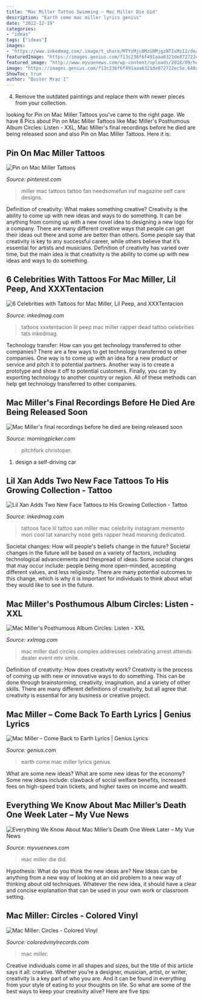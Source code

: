 ```yaml
---
title: "Mac Miller Tattoo Swimming ~ Mac Miller Die Did"
description: "Earth come mac miller lyrics genius"
date: "2022-12-19"
categories:
- "ideas"
tags: ["ideas"]
images:
- "https://www.inkedmag.com/.image/t_share/MTYzMjc0MzU0MjgzNTIxMzI2/dead-rapper-tats-fb.jpg"
featuredImage: "https://images.genius.com/f13c236f6f491aaa6321de872722ec5e.640x640x1.jpg"
featured_image: "http://www.myvuenews.com/wp-content/uploads/2018/09/how-did-mac-miller-die-650x406.jpg"
image: "https://images.genius.com/f13c236f6f491aaa6321de872722ec5e.640x640x1.jpg"
ShowToc: true
author: "Buster Mraz I"
---
```



4. Remove the outdated paintings and replace them with newer pieces from your collection. 

	

		
looking for Pin on Mac Miller Tattoos you've came to the right page. We have 8 Pics about Pin on Mac Miller Tattoos like Mac Miller&#039;s Posthumous Album Circles: Listen - XXL, Mac Miller&#039;s final recordings before he died are being released soon and also Pin on Mac Miller Tattoos. Here it is:
		
    
## Pin On Mac Miller Tattoos

<img loading=lazy src="https://i.pinimg.com/736x/30/6b/32/306b32b2819674aaf45f1682b533f8c3.jpg" onerror="this.onerror=null;this.src='https://tse2.mm.bing.net/th?id=OIP.qVrkqFCmwWzPuWi3eQc5-AAAAA&amp;pid=15.1';" alt="Pin on Mac Miller Tattoos">

_Source: pinterest.com_

>miller mac tattoos tattoo fan needsomefun nsf magazine self care designs. 

	

Definition of creativity: What makes something creative?
Creativity is the ability to come up with new ideas and ways to do something. It can be anything from coming up with a new novel idea to designing a new logo for a company. There are many different creative ways that people can get their ideas out there and some are better than others. Some people say that creativity is key to any successful career, while others believe that it’s essential for artists and musicians. Definition of creativity has varied over time, but the main idea is that creativity is the ability to come up with new ideas and ways to do something.

    
## 6 Celebrities With Tattoos For Mac Miller, Lil Peep, And XXXTentacion

<img loading=lazy src="https://www.inkedmag.com/.image/t_share/MTYzMjc0MzU0MjgzNTIxMzI2/dead-rapper-tats-fb.jpg" onerror="this.onerror=null;this.src='https://tse3.mm.bing.net/th?id=OIP.zE2maF4V5Zo6smou3T6LLgHaD4&amp;pid=15.1';" alt="6 Celebrities with Tattoos for Mac Miller, Lil Peep, and XXXTentacion">

_Source: inkedmag.com_

>tattoos xxxtentacion lil peep mac miller rapper dead tattoo celebrities tats inkedmag. 

	

Technology transfer: How can you get technology transferred to other companies?
There are a few ways to get technology transferred to other companies. One way is to come up with an idea for a new product or service and pitch it to potential partners. Another way is to create a prototype and show it off to potential customers. Finally, you can try exporting technology to another country or region. All of these methods can help get technology transferred to other companies.

    
## Mac Miller&#039;s Final Recordings Before He Died Are Being Released Soon

<img loading=lazy src="https://morningpicker.com/wp-content/uploads/2020/01/GettyImages-493459484.jpg" onerror="this.onerror=null;this.src='https://tse2.mm.bing.net/th?id=OIP.8Dbi7nuIvsfJpoL6K8wugwHaDt&amp;pid=15.1';" alt="Mac Miller&#039;s final recordings before he died are being released soon">

_Source: morningpicker.com_

>pitchfork christoper. 

	

1. design a self-driving car 

    
## Lil Xan Adds Two New Face Tattoos To His Growing Collection - Tattoo

<img loading=lazy src="https://www.inkedmag.com/.image/t_share/MTU5MDMyMTM0MjkxMTA1NTYw/lilxan-feat.jpg" onerror="this.onerror=null;this.src='https://tse1.mm.bing.net/th?id=OIP.L2E5SoubpuZTrWFN1Zb4jwHaF7&amp;pid=15.1';" alt="Lil Xan Adds Two New Face Tattoos to His Growing Collection - Tattoo">

_Source: inkedmag.com_

>tattoos face lil tattoo xan miller mac celebrity instagram memento mori cool tat xanarchy nose gets rapper head meaning dedicated. 

	

Societal changes: How will people's beliefs change in the future?
Societal changes in the future will be based on a variety of factors, including technological advancements and thespread of ideas. Some social changes that may occur include: people being more open-minded, accepting different values, and less religiosity. There are many potential outcomes to this change, which is why it is important for individuals to think about what they would like to see in the future.

    
## Mac Miller&#039;s Posthumous Album Circles: Listen - XXL

<img loading=lazy src="https://townsquare.media/site/812/files/2020/01/mac-miller-circles-album.jpg?w=1200" onerror="this.onerror=null;this.src='https://tse4.mm.bing.net/th?id=OIP.9whXIam59W8CVJ7NxYGkbQHaE8&amp;pid=15.1';" alt="Mac Miller&#039;s Posthumous Album Circles: Listen - XXL">

_Source: xxlmag.com_

>mac miller dad circles complex addresses celebrating arrest attends dealer event mtv smile. 

	

Definition of creativity: How does creativity work?
Creativity is the process of coming up with new or innovative ways to do something. This can be done through brainstorming, creativity, imagination, and a variety of other skills. There are many different definitions of creativity, but all agree that creativity is essential for any business or creative project.

    
## Mac Miller – Come Back To Earth Lyrics | Genius Lyrics

<img loading=lazy src="https://images.genius.com/f13c236f6f491aaa6321de872722ec5e.640x640x1.jpg" onerror="this.onerror=null;this.src='https://tse3.mm.bing.net/th?id=OIP._EGHgp31qANFl-HNUgE4iQHaHa&amp;pid=15.1';" alt="Mac Miller – Come Back to Earth Lyrics | Genius Lyrics">

_Source: genius.com_

>earth come mac miller lyrics genius. 

	

What are some new ideas?
What are some new ideas for the economy? 
Some new ideas include: clawback of social welfare benefits, increased fees on high-speed train tickets, and higher taxes on income and wealth.

    
## Everything We Know About Mac Miller’s Death One Week Later – My Vue News

<img loading=lazy src="http://www.myvuenews.com/wp-content/uploads/2018/09/how-did-mac-miller-die-650x406.jpg" onerror="this.onerror=null;this.src='https://tse4.mm.bing.net/th?id=OIP._FSZstfH6zQhFAfRKfmkuwHaEo&amp;pid=15.1';" alt="Everything We Know About Mac Miller’s Death One Week Later – My Vue News">

_Source: myvuenews.com_

>mac miller die did. 

	

Hypothesis: What do you think the new ideas are?
New Ideas can be anything from a new way of looking at an old problem to a new way of thinking about old techniques. Whatever the new idea, it should have a clear and concise explanation that can be used in your own work or classroom setting.

    
## Mac Miller: Circles - Colored Vinyl

<img loading=lazy src="https://coloredvinylrecords.com/pictures_new_releases/m/mac-miller-circles-og.jpg" onerror="this.onerror=null;this.src='https://tse3.mm.bing.net/th?id=OIP.fq5irT0zuhbsjq0jUAXXOgHaD4&amp;pid=15.1';" alt="Mac Miller: Circles - Colored Vinyl">

_Source: coloredvinylrecords.com_

>mac miller. 

	

Creative individuals come in all shapes and sizes, but the title of this article says it all: creative. Whether you’re a designer, musician, artist, or writer, creativity is a key part of who you are. And it can be found in everything from your style of eating to your thoughts on life. So what are some of the best ways to keep your creativity alive? Here are five tips: 

